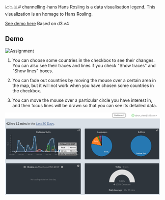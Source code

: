 📈📉📊# channelling-hans
Hans Rosling is a data visualisation legend. This visualization is an homage to Hans Rosling.

[See demo here](http://htmlpreview.github.io/?https://github.com/OopsRyan/channelling-hans/blob/master/channelling-hans.html)
Based on d3.v4

## Demo
![Assignment](https://github.com/OopsRyan/channelling-hans/blob/master/themes/channelling-hans.gif?raw=true)

1.	You can choose some countries in the checkbox to see their changes. You can also see their traces and lines if you check "Show traces" and "Show lines" boxes.

2.	You can fade out countries by moving the mouse over a certain area in the map, 
	but it will not work when you have chosen some countries in the checkbox.

3.	You can move the mouse over a particular circle you have interest in, 
	and then focus lines will be drawn so that you can see its detailed data.

![TimeRecords](https://github.com/OopsRyan/channelling-hans/blob/master/themes/waka_time_records.jpg?raw=true)
